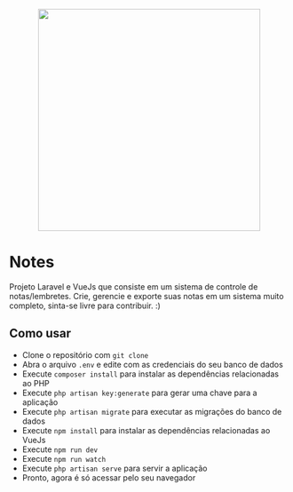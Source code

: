<p align="center"><a href="https://laravel.com" target="_blank"><img src="https://raw.githubusercontent.com/laravel/art/master/logo-lockup/5%20SVG/2%20CMYK/1%20Full%20Color/laravel-logolockup-cmyk-red.svg" width="400"></a></p>

# Notes
Projeto Laravel e VueJs que consiste em um sistema de controle de notas/lembretes. Crie, gerencie e exporte suas notas em um sistema muito completo, sinta-se livre para contribuir. :)

## Como usar
- Clone o repositório com `git clone`
- Abra o arquivo `.env` e edite com as credenciais do seu banco de dados
- Execute `composer install` para instalar as dependências relacionadas ao PHP
- Execute `php artisan key:generate` para gerar uma chave para a aplicação
- Execute `php artisan migrate` para executar as migrações do banco de dados
- Execute `npm install` para instalar as dependências relacionadas ao VueJs
- Execute `npm run dev`
- Execute `npm run watch`
- Execute `php artisan serve` para servir a aplicação
- Pronto, agora é só acessar pelo seu navegador
